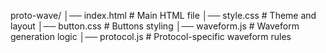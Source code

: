 proto-wave/
│── index.html        # Main HTML file
│── style.css         # Theme and layout
│── button.css        # Buttons styling
│── waveform.js       # Waveform generation logic
│── protocol.js       # Protocol-specific waveform rules
